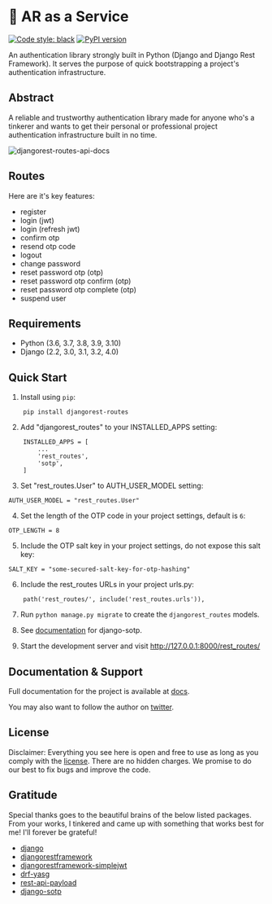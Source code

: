 
# 🔐 AR as a Service


[![Code style: black](https://img.shields.io/badge/code%20style-black-000000.svg)](https://github.com/psf/black)
[![PyPI version](https://badge.fury.io/py/djangorest-routes.svg)](https://badge.fury.io/py/djangorest-routes)


An authentication library strongly built in Python (Django and Django Rest Framework). It serves the purpose of quick bootstrapping a project's authentication infrastructure.



Abstract
-----------
A reliable and trustworthy authentication library made for anyone who's a tinkerer and wants to get their personal or professional project authentication infrastructure built in no time.

![djangorest-routes-api-docs](https://user-images.githubusercontent.com/55067204/185800448-a5ce0814-0228-47a4-8030-293d30b3d793.png)



Routes
---------
Here are it's key features:

- register
- login (jwt)
- login (refresh jwt)
- confirm otp 
- resend otp code
- logout
- change password
- reset password otp (otp)
- reset password otp confirm (otp)
- reset password otp complete (otp)
- suspend user


Requirements
---------------

* Python (3.6, 3.7, 3.8, 3.9, 3.10)
* Django (2.2, 3.0, 3.1, 3.2, 4.0)


Quick Start
-----------

1. Install using `pip`:
```
    pip install djangorest-routes
```

2. Add "djangorest_routes" to your INSTALLED_APPS setting:
```
    INSTALLED_APPS = [
        ...
        'rest_routes',
        'sotp',
    ]
```

3. Set "rest_routes.User" to AUTH_USER_MODEL setting:
```
AUTH_USER_MODEL = "rest_routes.User"
```

4. Set the length of the OTP code in your project settings, default is `6`:
```
OTP_LENGTH = 8
```

5. Include the OTP salt key in your project settings, do not expose this salt key:
```
SALT_KEY = "some-secured-salt-key-for-otp-hashing"
```

6. Include the rest_routes URLs in your project urls.py:
```
    path('rest_routes/', include('rest_routes.urls')),
```

7. Run ``python manage.py migrate`` to create the `djangorest_routes` models.

8. See [documentation](https://github.com/israelabraham/django-sotp#readme) for django-sotp.

9. Start the development server and visit http://127.0.0.1:8000/rest_routes/


Documentation & Support
--------------------------

Full documentation for the project is available at [docs](https://djangorest-routes.digitalstade.com/).

You may also want to follow the author on [twitter](https://twitter.com/israelabraham_).


License
---------
Disclaimer: Everything you see here is open and free to use as long as you comply with the [license](https://github.com/israelabraham/djangorest-routes/blob/main/LICENSE.txt). There are no hidden charges. We promise to do our best to fix bugs and improve the code.


Gratitude
----------
Special thanks goes to the beautiful brains of the below listed packages. From your works, I tinkered and came up with something that works best for me! I'll forever be grateful!

- [django](https://github.com/django/django)
- [djangorestframework](https://github.com/encode/django-rest-framework)
- [djangorestframework-simplejwt](https://github.com/jazzband/djangorestframework-simplejwt)
- [drf-yasg](https://github.com/axnsan12/drf-yasg)
- [rest-api-payload](https://github.com/israelabraham/api-payload)
- [django-sotp](https://github.com/israelabraham/django-sotp)
